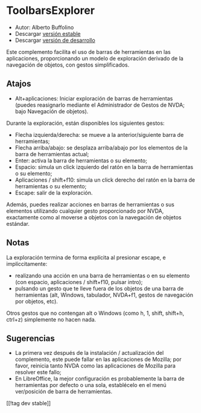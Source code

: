 # ToolbarsExplorer #

* Autor: Alberto Buffolino
* Descargar [versión estable][1]
* Descargar [versión de desarrollo][2]

Este complemento facilita el uso de barras de herramientas en las
aplicaciones, proporcionando un modelo de exploración derivado de la
navegación de objetos, con gestos simplificados.

## Atajos

* Alt+aplicaciones: Iniciar exploración de barras de herramientas<br>
(puedes reasignarlo mediante el Administrador de Gestos de NVDA; bajo Navegación de objetos).

Durante la exploración, están disponibles los siguientes gestos:

* Flecha izquierda/derecha: se mueve a la anterior/siguiente barra de
  herramientas;
* Flecha arriba/abajo: se desplaza arriba/abajo por los elementos de la
  barra de herramientas actual;
* Enter: activa la barra de herramientas o su elemento;
* Espacio: simula un click izquierdo del ratón en la barra de herramientas o
  su elemento;
* Aplicaciones / shift+f10: simula un click derecho del ratón en la barra de
  herramientas o su elemento;
* Escape: salir de la exploración.

Además, puedes realizar acciones en barras de herramientas o sus elementos
utilizando cualquier gesto proporcionado por NVDA, exactamente como al
moverse a objetos con la navegación de objetos estándar.

## Notas

La exploración termina de forma explícita al presionar escape, e
implíccitamente:

* realizando una acción en una barra de herramientas o en su elemento (con
  espacio, aplicaciones / shift+f10, pulsar intro);
* pulsando un gesto que te lleve fuera de los objetos de una barra de
  herramientas (alt, Windows, tabulador, NVDA+f1, gestos de navegación por
  objetos, etc).

Otros gestos que no contengan alt o Windows (como h, 1, shift, shift+h,
ctrl+z) simplemente no hacen nada.

## Sugerencias

* La primera vez después de la instalación / actualización del complemento,
  este puede fallar en las aplicaciones de Mozilla; por favor, reinicia
  tanto NVDA como las aplicaciones de Mozilla para resolver este fallo;
* En LibreOffice, la mejor configuración es probablemente la barra de
  herramientas por defecto o una sola, establécelo en el menú ver/posición
  de barra de herramientas.


[[!tag dev stable]]

[1]: https://addons.nvda-project.org/files/get.php?file=tbx

[2]: https://addons.nvda-project.org/files/get.php?file=tbx-dev
